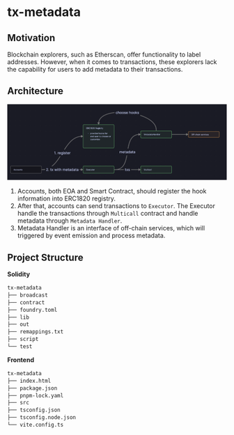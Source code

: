 # tx-metadata

## Motivation

Blockchain explorers, such as Etherscan, offer functionality to label addresses. However, when it comes to transactions, these explorers lack the capability for users to add metadata to their transactions.

## Architecture

![](./architecture.png)

1. Accounts, both EOA and Smart Contract, should register the hook information into ERC1820 registry.
2. After that, accounts can send transactions to `Executor`. The Executor handle the transactions through `Multicall` contract and handle metadata through `Metadata Handler`.
3. Metadata Handler is an interface of off-chain services, which will triggered by event emission and process metadata.

## Project Structure

**Solidity**

```txt
tx-metadata
├── broadcast
├── contract
├── foundry.toml
├── lib
├── out
├── remappings.txt
├── script
└── test
```

**Frontend**

```txt
tx-metadata
├── index.html
├── package.json
├── pnpm-lock.yaml
├── src
├── tsconfig.json
├── tsconfig.node.json
└── vite.config.ts
```
